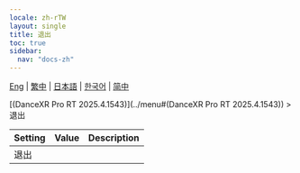 ```yaml
---
locale: zh-rTW
layout: single
title: 退出
toc: true
sidebar:
  nav: "docs-zh"
---
```

[Eng](/dancexr/menu/2025.4/system/exit) | [繁中](/tw/dancexr/menu/2025.4/system/exit) | [日本語](/jp/dancexr/menu/2025.4/system/exit) | [한국어](/kr/dancexr/menu/2025.4/system/exit) | [简中](/zh/dancexr/menu/2025.4/system/exit)

[(DanceXR Pro RT 2025.4.1543)](../menu#(DanceXR Pro RT 2025.4.1543)) > 退出



| Setting | Value | Description |
| :--- | --- | :--- |
| 退出 || 
